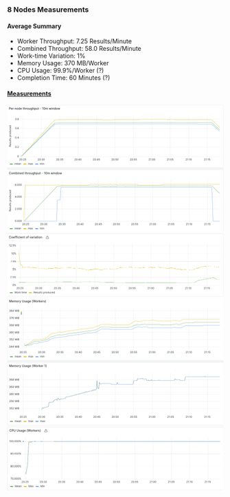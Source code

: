 ### 8 Nodes Measurements

#### Average Summary

- Worker Throughput: 7.25 Results/Minute
- Combined Throughput: 58.0 Results/Minute
- Work-time Variation: 1%
- Memory Usage: 370 MB/Worker
- CPU Usage: 99.9%/Worker (?)
- Completion Time: 60 Minutes (?)

#### [Measurements](https://snapshots.raintank.io/dashboard/snapshot/5WAU734JTE7zNomfJMf8lupdt0qn4vdh?orgId=2)

![throughput](throughput.png)
![variation](variation.png)
![memory](memory.png)
![cpu](cpu.png)
